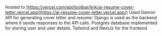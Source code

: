 Hosted to [https://vercel.com/api/toolbar/link/ai-resume-cover-letter.vercel.app](https://ai-resume-cover-letter.vercel.app/)
Used Gemini API for generating cover letter and resume.
Django is used as the backend where it sends responses to the API calls.
Postgres database implemented for storing user and user details.
Tailwind and NextJs for the frontend.
